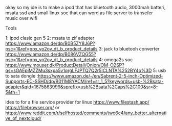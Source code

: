 okay so my ide  is to make a ipod that has bluetooth audio, 3000mah batteri, msata ssd and small linux  soc  that can word as file server to transefer music over wifi 


Tools 

1: ipod clasic gen 5 
2: msata to zif adapter https://www.amazon.de/dp/B0B5ZY8J6P?psc=1&ref=ppx_yo2ov_dt_b_product_details
3: jack to bluetooh converter https://www.amazon.de/dp/B086VZQG55?psc=1&ref=ppx_yo2ov_dt_b_product_details
4: omega2s soc https://www.mouser.dk/ProductDetail/Onion/OM-O2SP?qs=sGAEpiMZZMu3sxpa5v1qrgLFJPTQ7Q2r5ICLNTA%252BY4o%3D
5: usb to sata dongle :https://www.amazon.de/-/en/Sabrent-2-5-inch-Optimized-Supports-EC-SSHD/dp/B011M8YACM/ref=sr_1_5?keywords=usb-%2Bsata-adapter&qid=1675863999&sprefix=usb%2Bsata%2Caps%2C100&sr=8-5&th=1 



ides to for a file service provider for linux https://www.filestash.app/ https://filebrowser.org/ or https://www.reddit.com/r/selfhosted/comments/two6c4/any_better_alternative_of_nextcloud/

